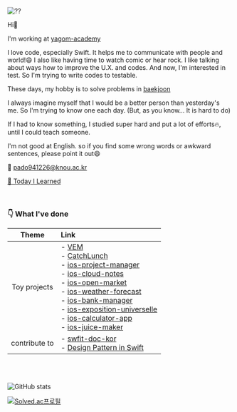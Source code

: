 ![??](https://user-images.githubusercontent.com/83933153/159289427-6a8ed1f9-87d2-4e91-8cac-d05baaf307fa.gif)


Hi👋

I'm working at [yagom-academy](https://github.com/yagom-academy)

I love code, especially Swift. It helps me to communicate with people and world!😄 I also like having time to watch comic or hear rock. I like talking about ways how to improve the U.X. and codes. And now, I'm interested in test. So I'm trying to write codes to testable.

These days, my hobby is to solve problems in [baekjoon](https://www.acmicpc.net/)

I always imagine myself that I would be a better person than yesterday's me. So I'm trying to know one each day. (But, as you know... It is hard to do)


If I had to know something, I studied super hard and put a lot of efforts🔥, until I could teach someone.

I'm not good at English. so if you find some wrong words or awkward sentences, please point it out😄

📮 pado941226@knou.ac.kr

[🤔 Today I Learned](https://soo941226.notion.site/b62a97ca26ff49d4bade5febcb2cd7ac?v=18935fc8c4594f38bfd83c87c92e0e8d)


<br>


### 👇 What I've done
 |Theme|Link|
 |:---:|:---|
| Toy projects |- [VEM](https://github.com/soo941226/VEM) <br>- [CatchLunch](https://github.com/soo941226/CatchLunch) <br>- [ios-project-manager](https://github.com/soo941226/ios-project-manager) <br>- [ios-cloud-notes](https://github.com/soo941226/ios-cloud-notes) <br/>- [ios-open-market](https://github.com/soo941226/ios-open-market) <br/>- [ios-weather-forecast](https://github.com/soo941226/ios-weather-forecast) <br/>- [ios-bank-manager](https://github.com/soo941226/ios-bank-manager) <br/>- [ios-exposition-universelle](https://github.com/soo941226/ios-exposition-universelle) <br/>- [ios-calculator-app](https://github.com/soo941226/ios-calculator-app) <br/>- [ios-juice-maker](https://github.com/soo941226/ios-juice-maker) <br/> |
|contribute to|- [swfit-doc-kor](https://github.com/yagom-academy/swift-doc-kor) <br> - [Design Pattern in Swift](https://yagom.net/courses/design-pattern-in-swift/)|

<br>
<br>


![GitHub stats](https://github-readme-stats.vercel.app/api?username=soo941226&show_icons=true&theme=nord)

[![Solved.ac프로필](http://mazassumnida.wtf/api/generate_badge?boj=pado941226)](https://solved.ac/pado941226)

<!--
**soo941226/soo941226** is a ✨ _special_ ✨ repository because its `README.md` (this file) appears on your GitHub profile.

Here are some ideas to get you started:

- 🔭 I’m currently working on ...
- 🌱 I’m currently learning ...
- 👯 I’m looking to collaborate on ...
- 🤔 I’m looking for help with ...
- 💬 Ask me about ...
- 📫 How to reach me: ...
- 😄 Pronouns: ...
- ⚡ Fun fact: ...
-->
